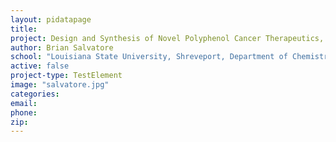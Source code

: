 ```yaml
---
layout: pidatapage
title:
project: Design and Synthesis of Novel Polyphenol Cancer Therapeutics, Maximizing ADMET Properties and the Regulation of Cell-Signaling Cross-Talk
author: Brian Salvatore
school: "Louisiana State University, Shreveport, Department of Chemistry and Physics"
active: false
project-type: TestElement
image: "salvatore.jpg"
categories:
email:
phone:
zip:
---
```

